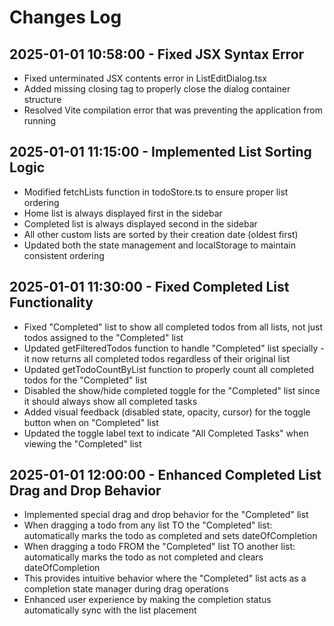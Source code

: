 # Changes Log

## 2025-01-01 10:58:00 - Fixed JSX Syntax Error
- Fixed unterminated JSX contents error in ListEditDialog.tsx
- Added missing closing </div> tag to properly close the dialog container structure
- Resolved Vite compilation error that was preventing the application from running

## 2025-01-01 11:15:00 - Implemented List Sorting Logic
- Modified fetchLists function in todoStore.ts to ensure proper list ordering
- Home list is always displayed first in the sidebar
- Completed list is always displayed second in the sidebar  
- All other custom lists are sorted by their creation date (oldest first)
- Updated both the state management and localStorage to maintain consistent ordering

## 2025-01-01 11:30:00 - Fixed Completed List Functionality
- Fixed "Completed" list to show all completed todos from all lists, not just todos assigned to the "Completed" list
- Updated getFilteredTodos function to handle "Completed" list specially - it now returns all completed todos regardless of their original list
- Updated getTodoCountByList function to properly count all completed todos for the "Completed" list
- Disabled the show/hide completed toggle for the "Completed" list since it should always show all completed tasks
- Added visual feedback (disabled state, opacity, cursor) for the toggle button when on "Completed" list
- Updated the toggle label text to indicate "All Completed Tasks" when viewing the "Completed" list

## 2025-01-01 12:00:00 - Enhanced Completed List Drag and Drop Behavior
- Implemented special drag and drop behavior for the "Completed" list
- When dragging a todo from any list TO the "Completed" list: automatically marks the todo as completed and sets dateOfCompletion
- When dragging a todo FROM the "Completed" list TO another list: automatically marks the todo as not completed and clears dateOfCompletion
- This provides intuitive behavior where the "Completed" list acts as a completion state manager during drag operations
- Enhanced user experience by making the completion status automatically sync with the list placement